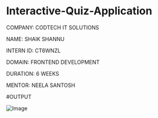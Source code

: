 # Interactive-Quiz-Application

COMPANY: CODTECH IT SOLUTIONS

NAME: SHAIK SHANNU

INTERN ID: CT6WNZL

DOMAIN: FRONTEND DEVELOPMENT

DURATION: 6 WEEKS

MENTOR: NEELA SANTOSH

#OUTPUT

![Image](https://github.com/user-attachments/assets/2451b306-90eb-471a-9dd9-37b88dcc6e3b)

